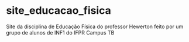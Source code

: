 # site_educacao_fisica
Site da disciplina de Educação Física do professor Hewerton feito por um grupo de alunos de INF1 do IFPR Campus TB
